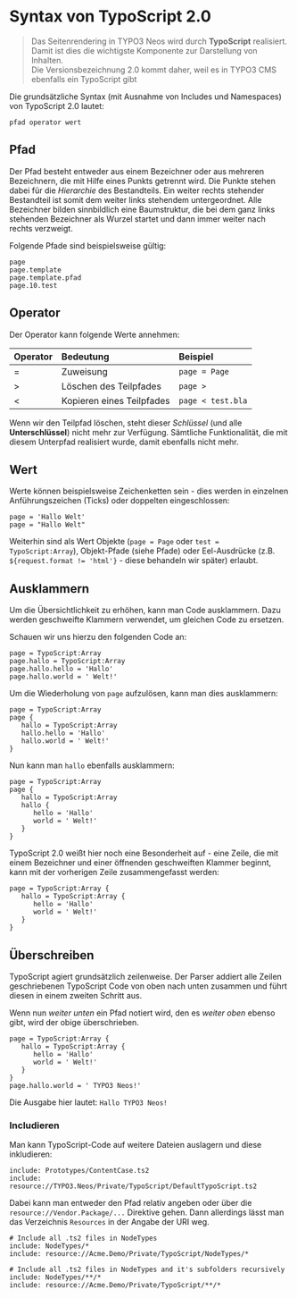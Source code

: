 # Syntax von TypoScript 2.0

> Das Seitenrendering in TYPO3 Neos wird durch **TypoScript** realisiert.  
> Damit ist dies die wichtigste Komponente zur Darstellung von Inhalten.  
> Die Versionsbezeichnung 2.0 kommt daher, weil es in TYPO3 CMS ebenfalls ein TypoScript gibt 

Die grundsätzliche Syntax (mit Ausnahme von Includes und Namespaces) von TypoScript 2.0 lautet:

```
pfad operator wert
```

## Pfad ##

Der Pfad besteht entweder aus einem Bezeichner oder aus mehreren Bezeichnern, die mit Hilfe eines Punkts getrennt wird. Die Punkte stehen dabei für die *Hierarchie* des Bestandteils. Ein weiter rechts stehender Bestandteil ist somit dem weiter links stehendem untergeordnet. Alle Bezeichner bilden sinnbildlich eine Baumstruktur, die bei dem ganz links stehenden Bezeichner als Wurzel startet und dann immer weiter nach rechts verzweigt.

Folgende Pfade sind beispielsweise gültig:

```
page
page.template
page.template.pfad
page.10.test
```
## Operator ##

Der Operator kann folgende Werte annehmen:

| Operator | Bedeutung | Beispiel |
| :------- | :------ | :------- |
| = | Zuweisung | `page = Page` |
| > | Löschen des Teilpfades | `page >` |
| < | Kopieren eines Teilpfades | `page < test.bla` |

Wenn wir den Teilpfad löschen, steht dieser *Schlüssel* (und alle **Unterschlüssel**) nicht mehr zur Verfügung. Sämtliche Funktionalität, die mit diesem Unterpfad realisiert wurde, damit ebenfalls nicht mehr.

## Wert ##

Werte können beispielsweise Zeichenketten sein - dies werden in einzelnen Anführungszeichen (Ticks) oder doppelten eingeschlossen:

```
page = 'Hallo Welt'
page = "Hallo Welt"
```

Weiterhin sind als Wert Objekte (`page = Page` oder `test = TypoScript:Array`), Objekt-Pfade (siehe Pfade) oder Eel-Ausdrücke (z.B. `${request.format != 'html'}` - diese behandeln wir später) erlaubt.


## Ausklammern ##

Um die Übersichtlichkeit zu erhöhen, kann man Code ausklammern. Dazu werden geschweifte Klammern verwendet, um gleichen Code zu ersetzen.

Schauen wir uns hierzu den folgenden Code an:

```
page = TypoScript:Array
page.hallo = TypoScript:Array
page.hallo.hello = 'Hallo'
page.hallo.world = ' Welt!'
```

Um die Wiederholung von `page` aufzulösen, kann man dies ausklammern:

```
page = TypoScript:Array
page {
   hallo = TypoScript:Array
   hallo.hello = 'Hallo'
   hallo.world = ' Welt!'
}
```

Nun kann man `hallo` ebenfalls ausklammern:

```
page = TypoScript:Array
page {
   hallo = TypoScript:Array
   hallo {
      hello = 'Hallo'
      world = ' Welt!'
   }
}
```

TypoScript 2.0 weißt hier noch eine Besonderheit auf - eine Zeile, die mit einem Bezeichner und einer öffnenden geschweiften Klammer beginnt, kann mit der vorherigen Zeile zusammengefasst werden:

```
page = TypoScript:Array {
   hallo = TypoScript:Array {
      hello = 'Hallo'
      world = ' Welt!'
   }
}
```

## Überschreiben ##

TypoScript agiert grundsätzlich zeilenweise. Der Parser addiert alle Zeilen geschriebenen TypoScript Code von oben nach unten zusammen und führt diesen in einem zweiten Schritt aus.

Wenn nun *weiter unten* ein Pfad notiert wird, den es *weiter oben* ebenso gibt, wird der obige überschrieben.

```
page = TypoScript:Array {
   hallo = TypoScript:Array {
      hello = 'Hallo'
      world = ' Welt!'
   }
}
page.hallo.world = ' TYPO3 Neos!'
```
Die Ausgabe hier lautet: `Hallo TYPO3 Neos!`


### Includieren

Man kann TypoScript-Code auf weitere Dateien auslagern und diese inkludieren:

```
include: Prototypes/ContentCase.ts2
include: resource://TYPO3.Neos/Private/TypoScript/DefaultTypoScript.ts2
```

Dabei kann man entweder den Pfad relativ angeben oder über die `resource://Vendor.Package/...` Direktive gehen. Dann allerdings lässt man das Verzeichnis `Resources` in der Angabe der URI weg.

```
# Include all .ts2 files in NodeTypes
include: NodeTypes/*
include: resource://Acme.Demo/Private/TypoScript/NodeTypes/*

# Include all .ts2 files in NodeTypes and it's subfolders recursively
include: NodeTypes/**/*
include: resource://Acme.Demo/Private/TypoScript/**/*
```

